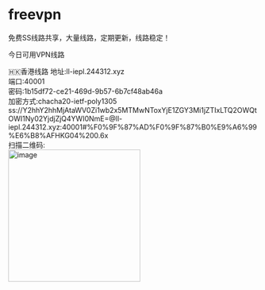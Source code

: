 # freevpn
免费SS线路共享，大量线路，定期更新，线路稳定！

今日可用VPN线路

🇭🇰香港线路
地址:ll-iepl.244312.xyz  
端口:40001  
密码:1b15df72-ce21-469d-9b57-6b7cf48ab46a  
加密方式:chacha20-ietf-poly1305  
ss://Y2hhY2hhMjAtaWV0Zi1wb2x5MTMwNToxYjE1ZGY3Mi1jZTIxLTQ2OWQtOWI1Ny02YjdjZjQ4YWI0NmE=@ll-iepl.244312.xyz:40001#%F0%9F%87%AD%F0%9F%87%B0%E9%A6%99%E6%B8%AFHKG04%200.6x  
扫描二维码:  
<img width="266" alt="image" src="https://user-images.githubusercontent.com/57694167/218262066-beb20477-bf99-48f3-bc43-dd955ae784d3.png">



